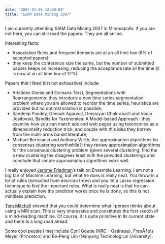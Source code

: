 ```yaml
---
date: "2007-04-26 12:00:00"
title: "SIAM Data Mining 2007"
---
```




I am currently attending SIAM Data Mining 2007 in Minneapolis. If you are not here, you can still read the papers. They are all online.

Interesting facts:

- Association Rules and frequent itemsets are at an all time low (6% of accepted papers);
- they keep the conference size the same, but the number of submitted papers keeps on increasing, reducing the acceptance rate all the time (it is now at an all time low of 12%).


Papers that I liked (list not exhaustive) include:

- Aristides Gionis and Evimaria Terzi, Segmentations with Rearrangements: they introduce a new time series segmentation problem where you are allowed to reorder the time series, heuristics are provided but no optimal solution is possible;
- Sandeep Pandey, Deepak Agarwal, Deepayan Chakrabarti and Vanja Josifovski, Bandits for Taxonomies: A Model-based Approach : they examine how you can match ads and web pages using taxonomies as a dimensionality reduction trick, and couple with this idea they borrow from the multi-arms bandit literature;
- Michael Bertolacci and Anthony Wirth, Are approximation algorithms for consensus clustering worthwhile?: they review approximation algorithms for the consensus clustering problem (given several clustering, find the a new clustering the disagrees least with the provided clusterings and conclude that simple approximation algorithms work well.


I really enjoyed [Jerome Friedman](http://statweb.stanford.edu/~jhf/)&lsquo;s talk on Ensemble Learning. I am not a big fan of Machine Learning, but what he does is really neat. You throw in a lot of rules (extracted from decision trees) and you let a Lasso regression technique to find the important rules. What is really neat is that he can actually explain how the predictor works once he is done, so this is not mindless prediction.

[Tom Mitchell](http://www.cs.cmu.edu/~tom/) showed that you could determine what I person thinks about using a MRI scan. This is very impressive and constitutes the first sketch of a mind-reading machine. Of course, it is quite primitive in its current state and there is a long road ahead.

Some cool people I met include Cyril Goutte (NRC &#8211; Gatineau), FranÃ§ois Meyer (Princeton) and Ee-Peng Lim (Nanyang Technological University).

